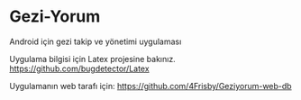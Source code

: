 # Gezi-Yorum
Android için gezi takip ve yönetimi uygulaması

Uygulama bilgisi için Latex projesine bakınız. 
https://github.com/bugdetector/Latex

Uygulamanın web tarafı için: 
https://github.com/4Frisby/Geziyorum-web-db
